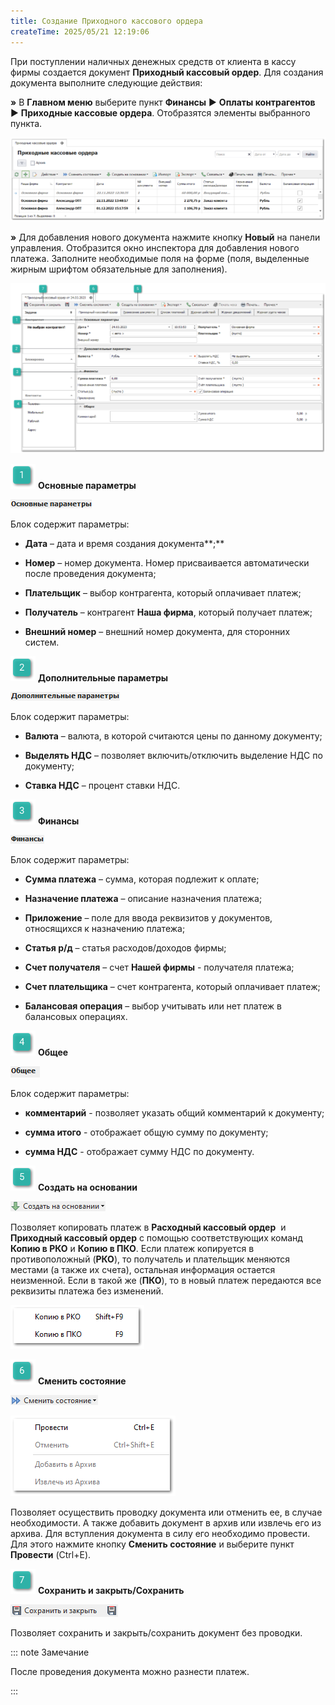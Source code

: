 ```yaml
---
title: Создание Приходного кассового ордера
createTime: 2025/05/21 12:19:06
---
```

При поступлении наличных денежных средств от клиента в кассу фирмы создается документ **Приходный кассовый ордер**. Для создания документа выполните следующие действия:

**»** В **Главном меню** выберите пункт **Финансы** ► **Оплаты контрагентов** ► **Приходные кассовые ордера**. Отобразятся элементы выбранного пункта.

![](../../../assets/work/one/511.png)

**»** Для добавления нового документа нажмите кнопку **Новый** на панели управления. Отобразится окно инспектора для добавления нового платежа. Заполните необходимые поля на форме (поля, выделенные жирным шрифтом обязательные для заполнения).

![](../../../assets/work/one/512.png)

![](../../../assets/work/one/006.png) **Основные параметры**

![](../../../assets/work/one/513.png)

Блок содержит параметры:

- **Дата** – дата и время создания документа**;**

- **Номер** – номер документа. Номер присваивается автоматически после проведения документа;

- **Плательщик** – выбор контрагента, который оплачивает платеж;

- **Получатель** – контрагент **Наша фирма**, который получает платеж;

- **Внешний номер** – внешний номер документа, для сторонних систем.

![](../../../assets/work/one/008.png) **Дополнительные параметры**

![](../../../assets/work/one/514.png)

Блок содержит параметры:

- **Валюта** – валюта, в которой считаются цены по данному документу;

- **Выделять НДС** – позволяет включить/отключить выделение НДС по документу;

- **Ставка НДС** – процент ставки НДС.

![](../../../assets/work/one/009.png) **Финансы**

![](../../../assets/work/one/515.png)

Блок содержит параметры:

- **Сумма платежа** – сумма, которая подлежит к оплате;

- **Назначение платежа** – описание назначения платежа;

- **Приложение** – поле для ввода реквизитов у документов, относящихся к назначению платежа;

- **Статья р/д** – статья расходов/доходов фирмы;

- **Счет получателя** – счет **Нашей фирмы** - получателя платежа;

- **Счет плательщика** – счет контрагента, который оплачивает платеж;

- **Балансовая операция** – выбор учитывать или нет платеж в балансовых операциях.

![](../../../assets/work/one/010.png) **Общее**

![](../../../assets/work/one/516.png)

Блок содержит параметры:

- **комментарий** - позволяет указать общий комментарий к документу;

- **сумма итого** - отображает общую сумму по документу;

- **сумма НДС** - отображает сумму НДС по документу.

![](../../../assets/work/one/011.png) **Создать на основании**

![](../../../assets/work/one/517.png)

Позволяет копировать платеж в **Расходный кассовый ордер**  и **Приходный кассовый ордер** с помощью соответствующих команд **Копию в РКО** и **Копию в ПКО**. Если платеж копируется в противоположный (**РКО**), то получатель и плательщик меняются местами (а также их счета), остальная информация остается неизменной. Если в такой же (**ПКО**), то в новый платеж передаются все реквизиты платежа без изменений.

![](../../../assets/work/one/518.png)

![](../../../assets/work/one/012.png) **Сменить состояние**

![](../../../assets/work/one/519.png)

![](../../../assets/work/one/189.png)

Позволяет осуществить проводку документа или отменить ее, в случае необходимости.  А также добавить документ в архив или извлечь его из архива. Для вступления документа в силу его необходимо провести. Для этого нажмите кнопку **Сменить состояние** и выберите пункт **Провести** (Ctrl+E).

![](../../../assets/work/one/013.png) **Сохранить и закрыть/Сохранить**

![](../../../assets/work/one/520.png)

Позволяет сохранить и закрыть/сохранить документ без проводки.

::: note Замечание

После проведения документа можно разнести платеж.

:::